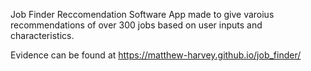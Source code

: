 Job Finder Reccomendation Software
App made to give varoius recommendations of over 300 jobs based on user inputs and characteristics.

Evidence can be found at https://matthew-harvey.github.io/job_finder/
